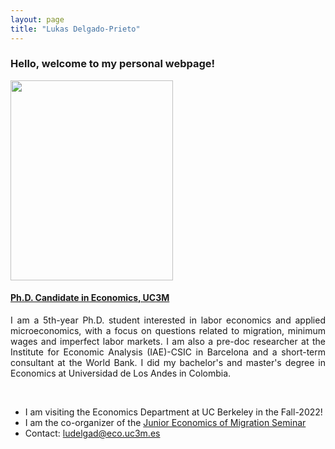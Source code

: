 ```yaml
---
layout: page
title: "Lukas Delgado-Prieto"
---
```


### Hello, welcome to my personal webpage! 

 <img align="float:left" width="260" height="320" src="https://user-images.githubusercontent.com/57502134/186741596-b93baccb-0009-4910-8db5-26d27765dc15.png">  
 

#### [Ph.D. Candidate in Economics, UC3M](http://economics.uc3m.es/personal/delgado-prieto/)

<p align="justify"> 
I am a 5th-year Ph.D. student interested in labor economics and applied microeconomics, with a focus on questions related to migration, minimum wages and imperfect labor markets. I am also a pre-doc researcher at the Institute for Economic Analysis (IAE)-CSIC in Barcelona and a short-term consultant at the World Bank. I did my bachelor's and master's degree in Economics at Universidad de Los Andes in Colombia.
<p>

<br>

 - I am visiting the Economics Department at UC Berkeley in the Fall-2022!
 - I am the co-organizer of the [Junior Economics of Migration Seminar](https://sites.google.com/view/the-economics-of-migration)
 - Contact: [ludelgad@eco.uc3m.es](mailto:ludelgad@eco.uc3m.es)
